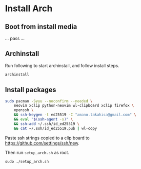 # Install Arch


## Boot from install media
... pass ...


## Archinstall

Run following to start archinstall, and follow install steps.
```bash
archinstall
```


## Install packages
```bash
sudo pacman -Syyu --noconfirm --needed \
    neovim xclip python-neovim wl-clipboard xclip firefox \
    openssh \
    && ssh-keygen -t ed25519 -C "amano.takahisa@gmail.com" \
    && eval "$(ssh-agent -s)" \
    && ssh-add ~/.ssh/id_ed25519 \
    && cat ~/.ssh/id_ed25519.pub | wl-copy
```
Paste ssh strings copied to a clip board to https://github.com/settings/ssh/new.

Then run `setup_arch.sh` as root.
```
sudo ./setup_arch.sh
```

